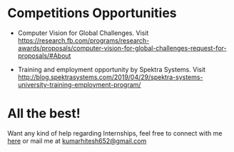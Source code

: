 # Competitions Opportunities

- Computer Vision for Global Challenges. Visit https://research.fb.com/programs/research-awards/proposals/computer-vision-for-global-challenges-request-for-proposals/#About

- Training and employment opportunity by Spektra Systems. Visit http://blog.spektrasystems.com/2019/04/29/spektra-systems-university-training-employment-program/

# All the best!

Want any kind of help regarding Internships, feel free to connect with me [here]() or mail me at kumarhitesh652@gmail.com
